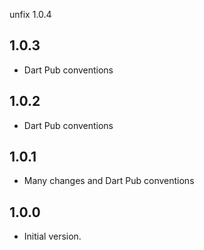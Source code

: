 unfix
1.0.4
## 1.0.3
- Dart Pub conventions
## 1.0.2
- Dart Pub conventions
## 1.0.1
- Many changes and Dart Pub conventions
## 1.0.0
- Initial version.
